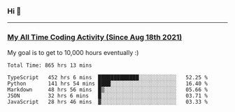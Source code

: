 ### Hi 🙂

---

### <a href="https://wakatime.com/@Eroxl">My All Time Coding Activity (Since Aug 18th 2021)</a>
My goal is to get to 10,000 hours eventually :)
<!--START_SECTION:waka-->

```text
Total Time: 865 hrs 13 mins

TypeScript   452 hrs 6 mins  █████████████░░░░░░░░░░░░   52.25 %
Python       141 hrs 54 mins ████░░░░░░░░░░░░░░░░░░░░░   16.40 %
Markdown     48 hrs 56 mins  █▒░░░░░░░░░░░░░░░░░░░░░░░   05.66 %
JSON         32 hrs 6 mins   █░░░░░░░░░░░░░░░░░░░░░░░░   03.71 %
JavaScript   28 hrs 46 mins  ▓░░░░░░░░░░░░░░░░░░░░░░░░   03.33 %
```

<!--END_SECTION:waka-->
